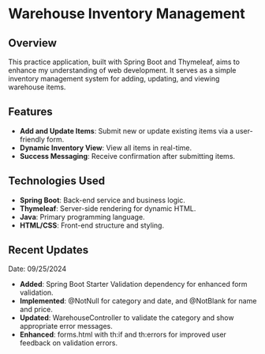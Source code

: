 # Warehouse Inventory Management

## Overview

This practice application, built with Spring Boot and Thymeleaf, aims to enhance my understanding of web development. It serves as a simple inventory management system for adding, updating, and viewing warehouse items.

## Features

- **Add and Update Items**: Submit new or update existing items via a user-friendly form.
- **Dynamic Inventory View**: View all items in real-time.
- **Success Messaging**: Receive confirmation after submitting items.

## Technologies Used

- **Spring Boot**: Back-end service and business logic.
- **Thymeleaf**: Server-side rendering for dynamic HTML.
- **Java**: Primary programming language.
- **HTML/CSS**: Front-end structure and styling.

## Recent Updates

Date: 09/25/2024
- **Added**: Spring Boot Starter Validation dependency for enhanced form validation.
- **Implemented**: @NotNull for category and date, and @NotBlank for name and price.
- **Updated**: WarehouseController to validate the category and show appropriate error messages.
- **Enhanced**: forms.html with th:if and th:errors for improved user feedback on validation errors.